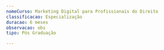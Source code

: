 ```yaml
---
nomeCurso: Marketing Digital para Profissionais do Direito
classificacao: Especialização
duracao: 6 meses
observacao: obs
tipo: Pós Graduação

---
```


